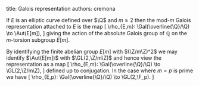 title: Galois representation
authors:
    cremona

If $E$ is an <a knowl="lmfdb/ec.q">elliptic curve defined over $\Q$</a> and $m\ge2$ then the mod-$m$ Galois representation attached to $E$ is the map
\[
    \rho_{E,m}: \Gal(\overline{\Q}/\Q) \to \Aut(E[m]),
\]
giving the action of the <a knowl="lmfdb/group.galois.absolute">absolute Galois group</a> of $\mathbb{Q}$ on the $m$-torsion subgroup $E[m]$.

By identifying the finite abelian group $E[m]$ with $(\Z/m\Z)^2$ we may identify $\Aut(E[m])$ with $\GL(2,\Z/m\Z)$ and hence view the representation as a map
\[
    \rho_{E,m}: \Gal(\overline{\Q}/\Q) \to \GL(2,\Z/m\Z),
\]
defined up to conjugation.  In the case where $m=p$ is prime we have
\[
    \rho_{E,p}: \Gal(\overline{\Q}/\Q) \to \GL(2,\F_p).
\]
